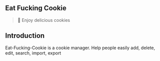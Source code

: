 ## Eat Fucking Cookie

> 🍪 Enjoy delicious cookies

## Introduction

Eat-Fucking-Cookie is a cookie manager. Help people easily add, delete, edit, search, import, export
